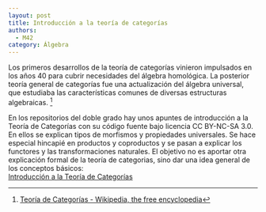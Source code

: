 ```yaml
---
layout: post
title: Introducción a la teoría de categorías
authors:
  - M42
category: Álgebra
---
```


Los primeros desarrollos de la teoría de categorías vinieron impulsados en los
años 40 para cubrir necesidades del álgebra homológica. La posterior teoría
general de categorías fue una actualización del álgebra universal, que estudiaba
las características comunes de diversas estructuras algebraicas. [^categoriaswikipedia]

En los repositorios del doble grado hay unos apuntes de introducción
a la Teoría de Categorías con su código fuente bajo licencia CC BY-NC-SA 3.0. En
ellos se explican tipos de morfismos y propiedades universales. Se
hace especial hincapié en productos y coproductos y se pasan a explicar
los functores y las transformaciones naturales. El objetivo no es aportar
otra explicación formal de la teoría de categorias, sino dar una idea
general de los conceptos básicos:  
[Introducción a la Teoría de Categorías](https://github.com/libreim/introCategorias)


[^categoriaswikipedia]: [Teoría de Categorías - Wikipedia, the free encyclopedia](http://es.wikipedia.org/wiki/Teor%C3%ADa_de_categor%C3%ADas)
